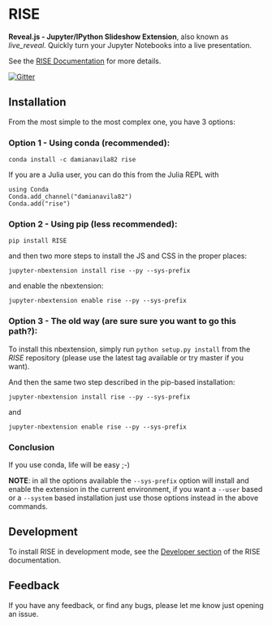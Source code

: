 # RISE

**Reveal.js - Jupyter/IPython Slideshow Extension**, also known as *live_reveal*.
Quickly turn your Jupyter Notebooks into a live presentation.

See the [RISE Documentation](https://damianavila.github.io/RISE) for more
details.

[![Gitter](https://badges.gitter.im/Join%20Chat.svg)](https://gitter.im/damianavila/RISE)

## Installation

From the most simple to the most complex one, you have 3 options:

### Option 1 - Using conda (recommended):

```
conda install -c damianavila82 rise
```

If you are a Julia user, you can do this from the Julia REPL with
```
using Conda
Conda.add_channel("damianavila82")
Conda.add("rise")
```

### Option 2 - Using pip (less recommended):

```
pip install RISE
```
and then two more steps to install the JS and CSS in the proper places:

```
jupyter-nbextension install rise --py --sys-prefix
```

and enable the nbextension:

```
jupyter-nbextension enable rise --py --sys-prefix
```

### Option 3 - The old way (are sure sure you want to go this path?):

To install this nbextension, simply run ``python setup.py install`` from the
*RISE* repository (please use the latest tag available or try master if you want).

And then the same two step described in the pip-based installation:

```
jupyter-nbextension install rise --py --sys-prefix
```

and

```
jupyter-nbextension enable rise --py --sys-prefix
```

### Conclusion

If you use conda, life will be easy ;-)

**NOTE**: in all the options available the `--sys-prefix` option will install and
enable the extension in the current environment, if you want a `--user` based or a
`--system` based installation just use those options instead in the above commands.

## Development

To install RISE in development mode, see the
[Developer section](https://damianavila.github.io/RISE/dev/develop.html) of the RISE
documentation.

## Feedback

If you have any feedback, or find any bugs, please let me know just opening
an issue.
